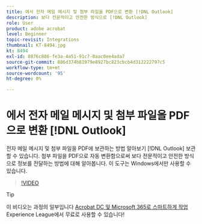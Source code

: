 ```yaml
---
title: 에서 전자 메일 메시지 및 첨부 파일을 PDF으로 변환 [!DNL Outlook]
description: 보다 전문적이고 안전한 방식으로 [!DNL Outlook]
role: User
product: adobe acrobat
level: Beginner
topic-revisit: Integrations
thumbnail: KT-8494.jpg
kt: 8494
exl-id: 8876c886-fe3a-4a51-91c7-0aac0ee4ada7
source-git-commit: 886d374b81979e8927bc823cbcb4d312222797c5
workflow-type: tm+mt
source-wordcount: '95'
ht-degree: 0%

---
```


# 에서 전자 메일 메시지 및 첨부 파일을 PDF으로 변환 [!DNL Outlook]

전자 메일 메시지 및 첨부 파일을 PDF에 보관하는 방법 알아보기 [!DNL Outlook] 보관할 수 있습니다. 첨부 파일을 PDF으로 자동 변환함으로써 보다 전문적이고 안전한 방식으로 정보를 전달하는 방법에 대해 알아봅니다. 이 도구는 Windows에서만 사용할 수 있습니다.

>[!VIDEO](https://video.tv.adobe.com/v/336859?hidetitle=true)

>[!TIP]
>
>이 비디오는 과정의 일부입니다 [Acrobat DC 및 Microsoft 365로 스마트하게 작업](https://experienceleague.adobe.com/?recommended=Acrobat-U-1-2021.microsoft365) Experience League에서 무료로 사용할 수 있습니다!
